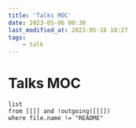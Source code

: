 ```yaml
---
title: 'Talks MOC'
date: 2023-05-06 00:30
last_modified_at: 2023-05-16 18:27
tags:
    - talk
---
```


# Talks MOC

```dataview
list
from [[]] and !outgoing([[]])
where file.name != "README"
```
